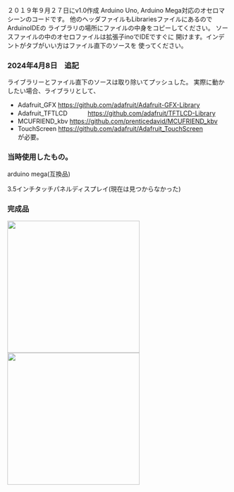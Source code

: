 ２０１９年９月２７日にv1.0作成
Arduino Uno, Arduino Mega対応のオセロマシーンのコードです。
他のヘッダファイルもLibrariesファイルにあるのでArduinoIDEの
ライブラリの場所にファイルの中身をコピーしてください。
ソースファイルの中のオセロファイルは拡張子inoでIDEですぐに
開けます。インデントがタブがいい方はファイル直下のソースを
使ってください。


### 2024年4月8日　追記
ライブラリーとファイル直下のソースは取り除いてプッシュした。
実際に動かしたい場合、ライブラリとして、
- Adafruit_GFX         https://github.com/adafruit/Adafruit-GFX-Library
- Adafruit_TFTLCD　　　 https://github.com/adafruit/TFTLCD-Library
- MCUFRIEND_kbv        https://github.com/prenticedavid/MCUFRIEND_kbv
- TouchScreen          https://github.com/adafruit/Adafruit_TouchScreen         
が必要。

### 当時使用したもの。
arduino mega(互換品)

3.5インチタッチパネルディスプレイ(現在は見つからなかった)

### 完成品
<img src="https://github.com/Yuki-Ots/othello_machine/blob/main/picture/完成品.png" height="300"/>

<img src="https://github.com/Yuki-Ots/othello_machine/blob/main/picture/完成品2.png" height="300"/>